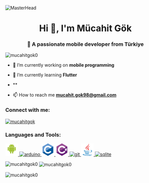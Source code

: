  ![MasterHead](https://binarapps.com/wp-content/uploads/2021/09/Top-10-Programming-Languages-of-the-Future.png)
<h1 align="center">Hi 👋, I'm Mücahit Gök</h1>
<h3 align="center">🔭 A passionate mobile developer from Türkiye</h3>

<p align="left"> <img src="https://komarev.com/ghpvc/?username=mucahitgok0&label=Profile%20views&color=0e75b6&style=flat" alt="mucahitgok0" /> </p>

- 🔭 I’m currently working on **mobile programming**

- 🌱 I’m currently learning **Flutter**
- **

- 📫 How to reach me **mucahit.gok98@gmail.com**

<h3 align="left">Connect with me:</h3>
<p align="left">
<a href="https://linkedin.com/in/mucahitgok" target="blank"><img align="center" src="https://raw.githubusercontent.com/rahuldkjain/github-profile-readme-generator/master/src/images/icons/Social/linked-in-alt.svg" alt="mucahitgok" height="30" width="40" /></a>
</p>

<h3 align="left">Languages and Tools:</h3>
<p align="left"> <a href="https://developer.android.com" target="_blank" rel="noreferrer"> <img src="https://raw.githubusercontent.com/devicons/devicon/master/icons/android/android-original-wordmark.svg" alt="android" width="40" height="40"/> </a> <a href="https://www.arduino.cc/" target="_blank" rel="noreferrer"> <img src="https://cdn.worldvectorlogo.com/logos/arduino-1.svg" alt="arduino" width="40" height="40"/> </a> <a href="https://www.cprogramming.com/" target="_blank" rel="noreferrer"> <img src="https://raw.githubusercontent.com/devicons/devicon/master/icons/c/c-original.svg" alt="c" width="40" height="40"/> </a> <a href="https://www.w3schools.com/cs/" target="_blank" rel="noreferrer"> <img src="https://raw.githubusercontent.com/devicons/devicon/master/icons/csharp/csharp-original.svg" alt="csharp" width="40" height="40"/> </a> <a href="https://git-scm.com/" target="_blank" rel="noreferrer"> <img src="https://www.vectorlogo.zone/logos/git-scm/git-scm-icon.svg" alt="git" width="40" height="40"/> </a> <a href="https://www.java.com" target="_blank" rel="noreferrer"> <img src="https://raw.githubusercontent.com/devicons/devicon/master/icons/java/java-original.svg" alt="java" width="40" height="40"/> </a> <a href="https://www.sqlite.org/" target="_blank" rel="noreferrer"> <img src="https://www.vectorlogo.zone/logos/sqlite/sqlite-icon.svg" alt="sqlite" width="40" height="40"/> </a> </p>

<p><img align="left" src="https://github-readme-stats.vercel.app/api/top-langs?username=mucahitgok0&show_icons=true&locale=en&layout=compact" alt="mucahitgok0" /></p>

<p>&nbsp;<img align="center" src="https://github-readme-stats.vercel.app/api?username=mucahitgok0&show_icons=true&locale=en" alt="mucahitgok0" /></p>

<p><img align="center" src="https://github-readme-streak-stats.herokuapp.com/?user=mucahitgok0&" alt="mucahitgok0" /></p>
